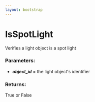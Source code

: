 ```yaml
---
layout: bootstrap
---
```


# IsSpotLight

Verifies a light object is a spot light
        

### Parameters:

- ***object_id*** = the light object's identifier
        

### Returns:


True or False
        

